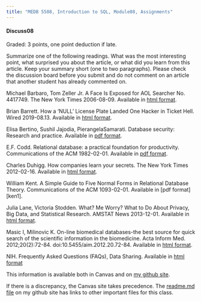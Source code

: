 ```yaml
---
title: "MEDB 5508, Introduction to SQL, Module08, Assignments"
---
```


#### Discuss08

Graded: 3 points, one point deduction if late.

Summarize one of the following readings. What was the most interesting point, what surprised you about the article, or what did you learn from this article. Keep your summary short (one to two paragraphs). Please check the discussion board before you submit and do not comment on an article that another student has already commented on.

Michael Barbaro, Tom Zeller Jr. A Face Is Exposed for AOL Searcher No. 4417749. The New York Times 2006-08-09. Available in [html format][bar1].

Brian Barrett. How a ‘NULL’ License Plate Landed One Hacker in Ticket Hell. Wired 2019-08.13. Available in [html format][bar2].

Elisa Bertino, Sushil Jajodia, PierangelaSamarati. Database security: Research and practice. Available in [pdf format][ber1].

E.F. Codd. Relational database: a practical foundation for productivity. Communications of the ACM 1982-02-01. Available in [pdf format][cod1].

Charles Duhigg. How companies learn your secrets. The New York Times 2012-02-16. Available in [html format][duh1].

William Kent. A Simple Guide to Five Normal Forms in Relational Database Theory. Communications of the ACM 1093-02-01. Available in [pdf format][ken1].

Julia Lane, Victoria Stodden. What? Me Worry? What to Do About Privacy, Big Data, and Statistical Research. AMSTAT News 2013-12-01. Available in [html format][lan1].

Masic I, Milinovic K. On-line biomedical databases-the best source for quick search of the scientific information in the biomedicine. Acta Inform Med. 2012;20(2):72-84. doi:10.5455/aim.2012.20.72-84. Available in [html format][mas1].

NIH. Frequently Asked Questions (FAQs), Data Sharing. Available in [html format][nih1]

<!---my git--->
This information is available both in Canvas and on [my github site][thisf].

If there is a discrepancy, the Canvas site takes precedence. The [readme.md file][mygit] on my github site has links to other important files for this class.

[thisf]: https://github.com/pmean/introduction-to-sql/blob/master/modules/5508-08-assignments.md
[mygit]: https://github.com/pmean/introduction-to-sql/blob/master/README.md
<!---my git--->

[bar1]: https://www.nytimes.com/2006/08/09/technology/09aol.html
[bar2]: https://www.wired.com/story/null-license-plate-landed-one-hacker-ticket-hell/
[ber1]: https://courses.cs.washington.edu/courses/cse590q/03au/jajodia-is-95.pdf
[cod1]: https://dl.acm.org/doi/pdf/10.1145/1283920.1283937
[duh1]: https://www.nytimes.com/2012/02/19/magazine/shopping-habits.html
[lan1]: https://magazine.amstat.org/blog/2013/12/01/bigdatastatresearch/
[mas1]: https://www.ncbi.nlm.nih.gov/pmc/articles/PMC3544328/
[nih1]: https://grants.nih.gov/faqs#/data-sharing.htm